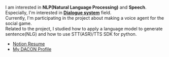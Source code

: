 I am interested in **NLP(Natural Language Processing)** and **Speech**.  
Especially, I'm interested in **[Dialogue system](https://en.wikipedia.org/wiki/Dialogue_system)** field.  
Currently, I'm participating in the project about making a voice agent for the social game.  
Related to the project, I studied how to apply a language model to generate sentence(NLG) and how to use STT(ASR)/TTS SDK for python.  

- [Notion Resume](https://information.notion.site/Jae-Young-Suh-97352f16e3624766ba267fcc87bac966)
- [My DACON Profile](https://dacon.io/myprofile/413816/competition)
